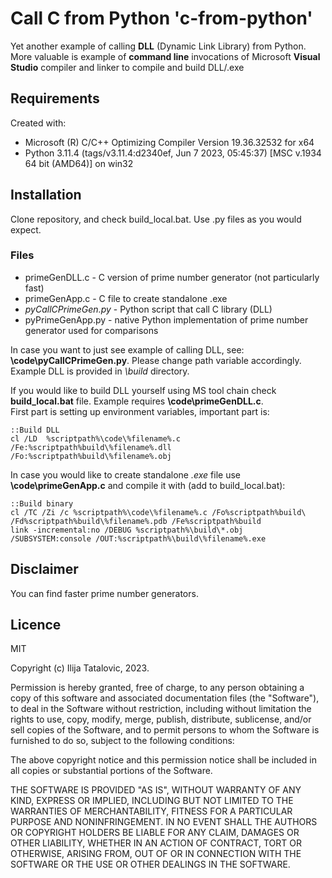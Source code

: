 # Call C from Python **'c-from-python'**

Yet another example of calling **DLL** (Dynamic Link Library) from Python. More valuable is example of **command line**  invocations of Microsoft **Visual Studio** compiler and linker to compile and build DLL/.exe

## Requirements

Created with:
<br>
 - Microsoft (R) C/C++ Optimizing Compiler Version 19.36.32532 for x64
 - Python 3.11.4 (tags/v3.11.4:d2340ef, Jun  7 2023, 05:45:37) [MSC v.1934 64 bit (AMD64)] on win32

## Installation

Clone repository, and check build_local.bat. Use .py files as you would expect.

### Files
- primeGenDLL.c - C version of prime number generator (not particularly fast)
- primeGenApp.c - C file to create standalone .exe
- *pyCallCPrimeGen.py* - Python script that call C library (DLL)
- pyPrimeGenApp.py - native Python implementation of prime number generator used for comparisons

In case you want to just see example of calling DLL,  see: **\code\pyCallCPrimeGen.py**. Please change path variable accordingly. Example DLL is provided in _\build_ directory. <br>

If you would like to build DLL yourself using MS tool chain check **build_local.bat** file. Example requires **\code\primeGenDLL.c**.
<br>
First part is setting up environment variables, important part is:
```
::Build DLL
cl /LD  %scriptpath%\code\%filename%.c /Fe:%scriptpath%build\%filename%.dll /Fo:%scriptpath%build\%filename%.obj 

```

In case you would like to create standalone _.exe_ file use **\code\primeGenApp.c** and compile it with (add to build_local.bat):
```
::Build binary
cl /TC /Zi /c %scriptpath%\code\%filename%.c /Fo%scriptpath%build\ /Fd%scriptpath%build\%filename%.pdb /Fe%scriptpath%build
link -incremental:no /DEBUG %scriptpath%\build\*.obj /SUBSYSTEM:console /OUT:%scriptpath%\build\%filename%.exe

```

## Disclaimer

You can find faster prime number generators.


## Licence
MIT 

Copyright (c) Ilija Tatalovic, 2023.

Permission is hereby granted, free of charge, to any person obtaining a copy
of this software and associated documentation files (the "Software"), to deal
in the Software without restriction, including without limitation the rights
to use, copy, modify, merge, publish, distribute, sublicense, and/or sell
copies of the Software, and to permit persons to whom the Software is
furnished to do so, subject to the following conditions:

The above copyright notice and this permission notice shall be included in all
copies or substantial portions of the Software.

THE SOFTWARE IS PROVIDED "AS IS", WITHOUT WARRANTY OF ANY KIND, EXPRESS OR
IMPLIED, INCLUDING BUT NOT LIMITED TO THE WARRANTIES OF MERCHANTABILITY,
FITNESS FOR A PARTICULAR PURPOSE AND NONINFRINGEMENT. IN NO EVENT SHALL THE
AUTHORS OR COPYRIGHT HOLDERS BE LIABLE FOR ANY CLAIM, DAMAGES OR OTHER
LIABILITY, WHETHER IN AN ACTION OF CONTRACT, TORT OR OTHERWISE, ARISING FROM,
OUT OF OR IN CONNECTION WITH THE SOFTWARE OR THE USE OR OTHER DEALINGS IN THE
SOFTWARE.
